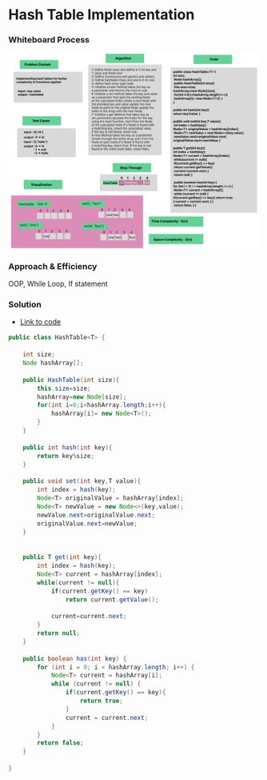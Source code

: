 # Hash Table Implementation

### Whiteboard Process
![img.png](img.png)


### Approach & Efficiency
OOP, While Loop, If statement


### Solution

- [Link to code ](/Hashtable/app/src/main/java/hashtable/App.java)
```java
public class HashTable<T> {

    int size;
    Node hashArray[];

    public HashTable(int size){
        this.size=size;
        hashArray=new Node[size];
        for(int i=0;i<hashArray.length;i++){
            hashArray[i]= new Node<T>();
        }
    }

    public int hash(int key){
        return key%size;
    }

    public void set(int key,T value){
        int index = hash(key);
        Node<T> originalValue = hashArray[index];
        Node<T> newValue = new Node<>(key,value);
        newValue.next=originalValue.next;
        originalValue.next=newValue;
    }


    public T get(int key){
        int index = hash(key);
        Node<T> current = hashArray[index];
        while(current != null){
            if(current.getKey() == key)
                return current.getValue();

            current=current.next;
        }
        return null;
    }

    public boolean has(int key) {
        for (int i = 0; i < hashArray.length; i++) {
            Node<T> current = hashArray[i];
            while (current != null) {
                if(current.getKey() == key){
                    return true;
                }
                current = current.next;
            }
        }
        return false;
    }
    
}
```

